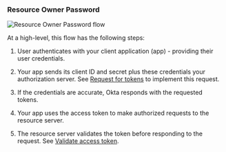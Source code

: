### Resource Owner Password

![Resource Owner Password flow](/img/authorization/oauth-password-grant-flow.png "Sequence diagram that shows the back and forth between the resource owner, authorization server, and resource server for Resource Owner Password flow")

<!-- Source for image. Generated using http://www.plantuml.com/plantuml/uml/

@startuml
skinparam monochrome true
actor "Resource Owner (User)" as user
participant "Client" as client
participant "Authorization Server (Okta)" as okta
participant "Resource Server (Your App)" as app

autonumber "<b>#."
user -> client: Authenticates
client -> okta: Access token request to /token
okta -> client: Access token (+optional refresh token) response
client -> app: Request with access token
app -> client: Response
@enduml

-->
At a high-level, this flow has the following steps:

1. User authenticates with your client application (app) - providing their user credentials.

2. Your app sends its client ID and secret plus these credentials your authorization server. See [Request for tokens](#request-for-tokens) to implement this request.

3. If the credentials are accurate, Okta responds with the requested tokens.

4. Your app uses the access token to make authorized requests to the resource server.

5. The resource server validates the token before responding to the request. See [Validate access token](#validate-access-token).
